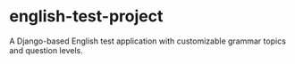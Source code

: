 # english-test-project
A Django-based English test application with customizable grammar topics and question levels.
